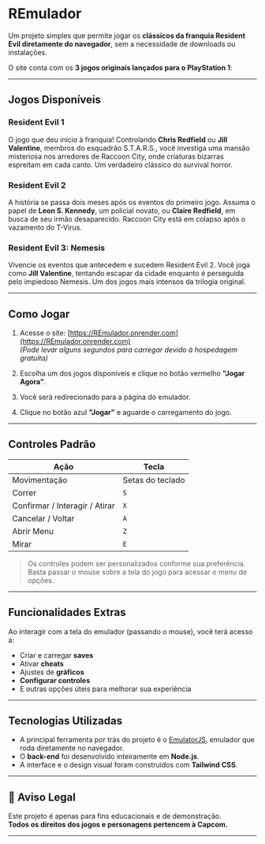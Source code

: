 # REmulador

Um projeto simples que permite jogar os **clássicos da franquia Resident Evil diretamente do navegador**, sem a necessidade de downloads ou instalações.

O site conta com os **3 jogos originais lançados para o PlayStation 1**:

---

## Jogos Disponíveis

### Resident Evil 1  
O jogo que deu início à franquia! Controlando **Chris Redfield** ou **Jill Valentine**, membros do esquadrão S.T.A.R.S., você investiga uma mansão misteriosa nos arredores de Raccoon City, onde criaturas bizarras espreitam em cada canto. Um verdadeiro clássico do survival horror.

### Resident Evil 2  
A história se passa dois meses após os eventos do primeiro jogo. Assuma o papel de **Leon S. Kennedy**, um policial novato, ou **Claire Redfield**, em busca de seu irmão desaparecido. Raccoon City está em colapso após o vazamento do T-Virus.

### Resident Evil 3: Nemesis  
Vivencie os eventos que antecedem e sucedem Resident Evil 2. Você joga como **Jill Valentine**, tentando escapar da cidade enquanto é perseguida pelo impiedoso Nemesis. Um dos jogos mais intensos da trilogia original.

---

## Como Jogar

1. Acesse o site: [https://REmulador.onrender.com](https://REmulador.onrender.com)  
   *(Pode levar alguns segundos para carregar devido à hospedagem gratuita)*

2. Escolha um dos jogos disponíveis e clique no botão vermelho **"Jogar Agora"**.

3. Você será redirecionado para a página do emulador.

4. Clique no botão azul **"Jogar"** e aguarde o carregamento do jogo.

---

## Controles Padrão

| Ação                            | Tecla               |
|---------------------------------|---------------------|
| Movimentação                    | Setas do teclado    |
| Correr                          | `S`                 |
| Confirmar / Interagir / Atirar | `X`                 |
| Cancelar / Voltar              | `A`                 |
| Abrir Menu                      | `Z`                 |
| Mirar                           | `E`                 |

> Os controles podem ser personalizados conforme sua preferência.  
> Basta passar o mouse sobre a tela do jogo para acessar o menu de opções.

---

## Funcionalidades Extras

Ao interagir com a tela do emulador (passando o mouse), você terá acesso a:

- Criar e carregar **saves**
- Ativar **cheats**
- Ajustes de **gráficos**
- **Configurar controles**
- E outras opções úteis para melhorar sua experiência

---

## Tecnologias Utilizadas

- A principal ferramenta por trás do projeto é o [EmulatorJS](https://emulatorjs.org/), emulador que roda diretamente no navegador.
- O **back-end** foi desenvolvido inteiramente em **Node.js**.
- A interface e o design visual foram construídos com **Tailwind CSS**.


---

## 📢 Aviso Legal

Este projeto é apenas para fins educacionais e de demonstração.  
**Todos os direitos dos jogos e personagens pertencem à Capcom.**

---
